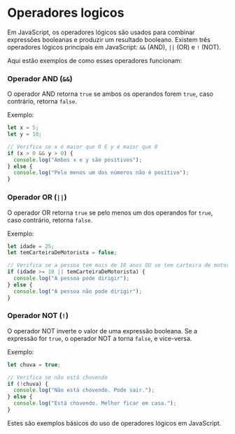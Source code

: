 # Operadores logicos

Em JavaScript, os operadores lógicos são usados para combinar expressões booleanas e produzir um resultado booleano. Existem três operadores lógicos principais em JavaScript: `&&` (AND), `||` (OR) e `!` (NOT).

Aqui estão exemplos de como esses operadores funcionam:

### Operador AND (`&&`)

O operador AND retorna `true` se ambos os operandos forem `true`, caso contrário, retorna `false`.

Exemplo:

```javascript
let x = 5;
let y = 10;

// Verifica se x é maior que 0 E y é maior que 0
if (x > 0 && y > 0) {
  console.log("Ambos x e y são positivos");
} else {
  console.log("Pelo menos um dos números não é positivo");
}
```

### Operador OR (`||`)

O operador OR retorna `true` se pelo menos um dos operandos for `true`, caso contrário, retorna `false`.

Exemplo:

```javascript
let idade = 25;
let temCarteiraDeMotorista = false;

// Verifica se a pessoa tem mais de 18 anos OU se tem carteira de motorista
if (idade >= 18 || temCarteiraDeMotorista) {
  console.log("A pessoa pode dirigir");
} else {
  console.log("A pessoa não pode dirigir");
}
```

### Operador NOT (`!`)

O operador NOT inverte o valor de uma expressão booleana. Se a expressão for `true`, o operador NOT a torna `false`, e vice-versa.

Exemplo:

```javascript
let chuva = true;

// Verifica se não está chovendo
if (!chuva) {
  console.log("Não está chovendo. Pode sair.");
} else {
  console.log("Está chovendo. Melhor ficar em casa.");
}
```

Estes são exemplos básicos do uso de operadores lógicos em JavaScript.